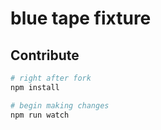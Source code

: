 # blue tape fixture


## Contribute

```sh
# right after fork
npm install

# begin making changes
npm run watch
```
